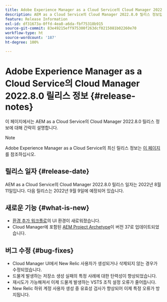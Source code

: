 ```yaml
---
title: Adobe Experience Manager as a Cloud Service의 Cloud Manager 2022.8.0 릴리스 정보
description: AEM as a Cloud Service의 Cloud Manager 2022.8.0 릴리스 정보입니다.
feature: Release Information
exl-id: df31673a-0ffd-4ea8-a6da-fbf75318b915
source-git-commit: 83e49215eff975300f263dcf0215081b02260e70
workflow-type: ht
source-wordcount: '187'
ht-degree: 100%

---
```


# Adobe Experience Manager as a Cloud Service의 Cloud Manager 2022.8.0 릴리스 정보 {#release-notes}

이 페이지에서는 AEM as a Cloud Service의 Cloud Manager 2022.8.0 릴리스 정보에 대해 간략히 설명합니다.

>[!NOTE]
>
>Adobe Experience Manager as a Cloud Service의 최신 릴리스 정보는 [이 페이지](/help/release-notes/release-notes-cloud/release-notes-current.md)를 참조하십시오.

## 릴리스 일자 {#release-date}

AEM as a Cloud Service의 Cloud Manager 2022.8.0 릴리스 일자는 2022년 8월 11일입니다. 다음 릴리스는 2022년 9월 9일에 예정되어 있습니다.

## 새로운 기능 {#what-is-new}

* [환경 추가 워크플로](/help/implementing/cloud-manager/manage-environments.md)의 UI 환경이 새로워졌습니다.
* Cloud Manager에 포함된 [AEM Project Archetype](https://experienceleague.adobe.com/docs/experience-manager-core-components/using/developing/archetype/overview.html)이 버전 37로 업데이트되었습니다.

## 버그 수정 {#bug-fixes}

* Cloud Manager UI에서 New Relic 사용자가 생성되거나 삭제되지 않는 경우가 수정되었습니다.
* 드물게 발생하는 저장소 생성 실패의 특정 사례에 대한 탄력성이 향상되었습니다.
* 재시도가 가능해져서 이제 드물게 발생하는 VSTS 조직 설정 오류가 줄어듭니다.
* New Relic 하위 계정 사용자 생성 중 유효성 검사가 향상되어 이제 특정 오류가 방지됩니다.
